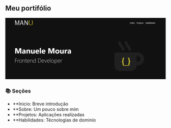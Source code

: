 ## Meu portifólio
<img src="assets/img/site.png">

### 📚 Seções

- **Inicio: Breve introdução
- **Sobre: Um pouco sobre mim
- **Projetos: Aplicações realizadas
- **Habilidades: Técnologias de dominio
